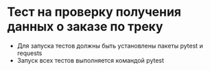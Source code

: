 ﻿# Тест на проверку получения данных о заказе по треку
- Для запуска тестов должны быть установлены пакеты pytest и requests
- Запуск всех тестов выполняется командой pytest
